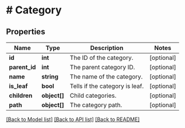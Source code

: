 # # Category

## Properties

Name | Type | Description | Notes
------------ | ------------- | ------------- | -------------
**id** | **int** | The ID of the category. | [optional] 
**parent_id** | **int** | The parent category ID. | [optional] 
**name** | **string** | The name of the category. | [optional] 
**is_leaf** | **bool** | Tells if the category is leaf. | [optional] 
**children** | **object[]** | Child categories. | [optional] 
**path** | **object[]** | The category path. | [optional] 

[[Back to Model list]](../../README.md#documentation-for-models) [[Back to API list]](../../README.md#documentation-for-api-endpoints) [[Back to README]](../../README.md)


